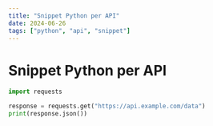 ```yaml
---
title: "Snippet Python per API"
date: 2024-06-26
tags: ["python", "api", "snippet"]
---
```


# Snippet Python per API

```python
import requests

response = requests.get("https://api.example.com/data")
print(response.json())
```

